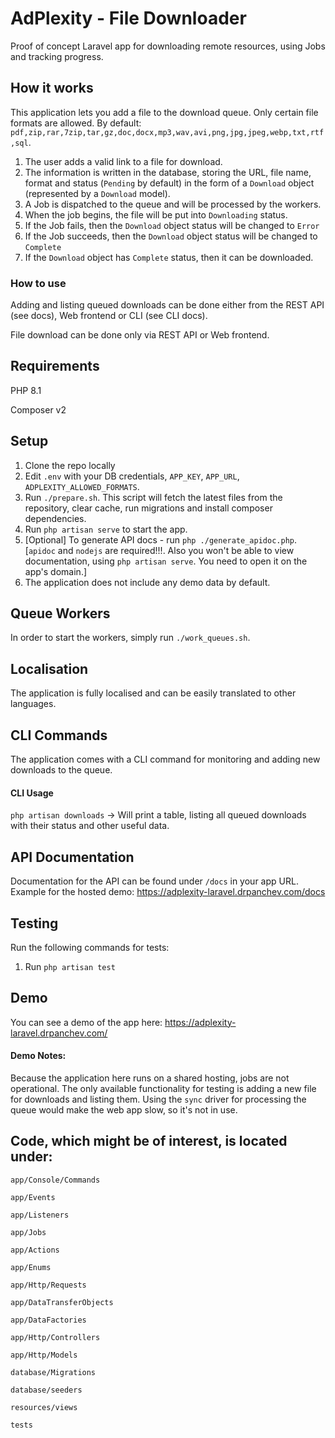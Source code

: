 # AdPlexity - File Downloader

Proof of concept Laravel app for downloading remote resources, using Jobs and tracking progress.

## How it works
This application lets you add a file to the download queue. 
Only certain file formats are allowed. By default: `pdf,zip,rar,7zip,tar,gz,doc,docx,mp3,wav,avi,png,jpg,jpeg,webp,txt,rtf,sql`.

1. The user adds a valid link to a file for download.
2. The information is written in the database, storing the URL, file name, format and status (`Pending` by default) in the form of a `Download` object (represented by a `Download` model).
3. A Job is dispatched to the queue and will be processed by the workers.
4. When the job begins, the file will be put into `Downloading` status.
5. If the Job fails, then the `Download` object status will be changed to `Error`
6. If the Job succeeds, then the `Download` object status will be changed to `Complete`
7. If the `Download` object has `Complete` status, then it can be downloaded.

### How to use
Adding and listing queued downloads can be done either from the REST API (see docs), Web frontend or CLI (see CLI docs).

File download can be done only via REST API or Web frontend.

## Requirements
PHP 8.1

Composer v2

## Setup
1. Clone the repo locally
2. Edit `.env` with your DB credentials, `APP_KEY`, `APP_URL`, `ADPLEXITY_ALLOWED_FORMATS`.
3. Run `./prepare.sh`. This script will fetch the latest files from the repository, clear cache, run migrations and install composer dependencies.
4. Run `php artisan serve` to start the app.
5. [Optional] To generate API docs - run `php ./generate_apidoc.php`. [`apidoc` and `nodejs` are required!!!. Also you won't be able to view documentation, using `php artisan serve`. You need to open it on the app's domain.]
6. The application does not include any demo data by default.

## Queue Workers
In order to start the workers, simply run `./work_queues.sh`.

## Localisation
The application is fully localised and can be easily translated to other languages.

## CLI Commands
The application comes with a CLI command for monitoring and adding new downloads to the queue.

#### CLI Usage
`php artisan downloads` -> Will print a table, listing all queued downloads with their status and other useful data.


## API Documentation
Documentation for the API can be found under `/docs` in your app URL.
Example for the hosted demo: https://adplexity-laravel.drpanchev.com/docs

## Testing
Run the following commands for tests:
1. Run `php artisan test`

## Demo
You can see a demo of the app here: https://adplexity-laravel.drpanchev.com/

#### Demo Notes: 
Because the application here runs on a shared hosting, jobs are not operational. The only available functionality for testing is adding a new file for downloads and listing them. Using the `sync` driver for processing the queue would make the web app slow, so it's not in use.

## Code, which might be of interest, is located under:
`app/Console/Commands`

`app/Events`

`app/Listeners`

`app/Jobs`

`app/Actions`

`app/Enums`

`app/Http/Requests`

`app/DataTransferObjects`

`app/DataFactories`

`app/Http/Controllers`

`app/Http/Models`

`database/Migrations`

`database/seeders`

`resources/views`

`tests`
